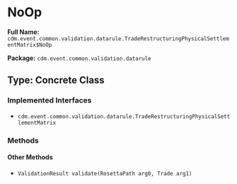 # NoOp

**Full Name:** `cdm.event.common.validation.datarule.TradeRestructuringPhysicalSettlementMatrix$NoOp`

**Package:** `cdm.event.common.validation.datarule`

## Type: Concrete Class

### Implemented Interfaces

- `cdm.event.common.validation.datarule.TradeRestructuringPhysicalSettlementMatrix`

### Methods

#### Other Methods

- `ValidationResult validate(RosettaPath arg0, Trade arg1)`


